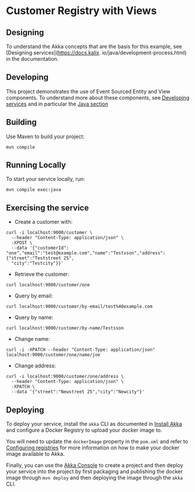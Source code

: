 # Customer Registry with Views

## Designing

To understand the Akka concepts that are the basis for this example, see [Designing services](https://docs.kalix.
io/java/development-process.html) in the documentation.

## Developing

This project demonstrates the use of Event Sourced Entity and View components.
To understand more about these components, see [Developing services](https://docs.kalix.io/services/)
and in particular the [Java section](https://docs.kalix.io/java/)

## Building

Use Maven to build your project:

```shell
mvn compile
```

## Running Locally

To start your service locally, run:

```shell
mvn compile exec:java
```

## Exercising the service

* Create a customer with:

```shell
curl -i localhost:9000/customer \
  --header "Content-Type: application/json" \
  -XPOST \
  --data '{"customerId": "one","email":"test@example.com","name":"Testsson","address":{"street":"Teststreet 25", 
  "city":"Testcity"}}'
```

* Retrieve the customer:

```shell
curl localhost:9000/customer/one
```

* Query by email:

```shell
curl localhost:9000/customer/by-email/test%40example.com
```

* Query by name:

```shell
curl localhost:9000/customer/by-name/Testsson
```

* Change name:

```shell
curl -i -XPATCH --header "Content-Type: application/json"  localhost:9000/customer/one/name/joe
```

* Change address:

```shell
curl -i localhost:9000/customer/one/address \
  --header "Content-Type: application/json" \
  -XPATCH \
  --data '{"street":"Newstreet 25","city":"Newcity"}'
```

## Deploying

To deploy your service, install the `akka` CLI as documented in
[Install Akka](https://docs.kalix.io/kalix/install-kalix.html)
and configure a Docker Registry to upload your docker image to.

You will need to update the `dockerImage` property in the `pom.xml` and refer to
[Configuring registries](https://docs.kalix.io/projects/container-registries.html)
for more information on how to make your docker image available to Akka.

Finally, you can use the [Akka Console](https://console.kalix.io)
to create a project and then deploy your service into the project by first packaging and
publishing the docker image through `mvn deploy` and then deploying the image
through the `akka` CLI.
